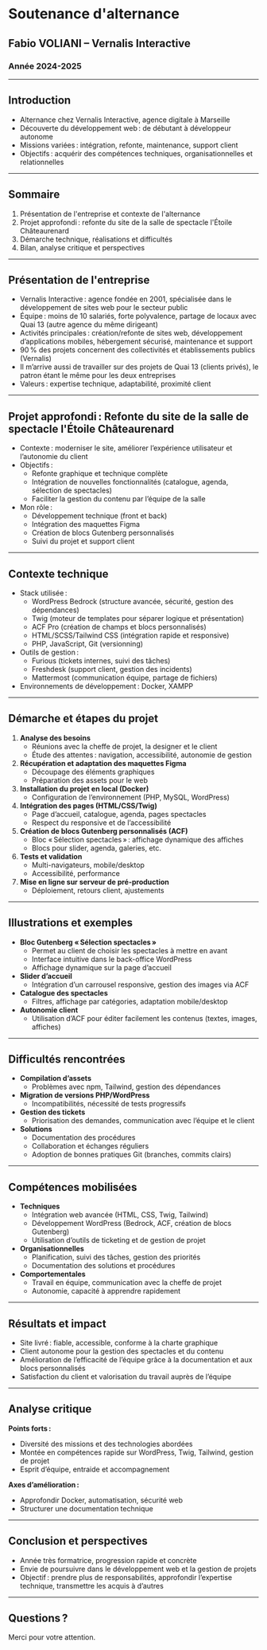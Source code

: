 # Soutenance d'alternance  
## Fabio VOLIANI – Vernalis Interactive  
### Année 2024-2025

---

## Introduction

- Alternance chez Vernalis Interactive, agence digitale à Marseille
- Découverte du développement web : de débutant à développeur autonome
- Missions variées : intégration, refonte, maintenance, support client
- Objectifs : acquérir des compétences techniques, organisationnelles et relationnelles

---

## Sommaire

1. Présentation de l'entreprise et contexte de l'alternance
2. Projet approfondi : refonte du site de la salle de spectacle l'Étoile Châteaurenard
3. Démarche technique, réalisations et difficultés
4. Bilan, analyse critique et perspectives

---

## Présentation de l'entreprise

- Vernalis Interactive : agence fondée en 2001, spécialisée dans le développement de sites web pour le secteur public
- Équipe : moins de 10 salariés, forte polyvalence, partage de locaux avec Quai 13 (autre agence du même dirigeant)
- Activités principales : création/refonte de sites web, développement d’applications mobiles, hébergement sécurisé, maintenance et support
- 90 % des projets concernent des collectivités et établissements publics (Vernalis)
- Il m’arrive aussi de travailler sur des projets de Quai 13 (clients privés), le patron étant le même pour les deux entreprises
- Valeurs : expertise technique, adaptabilité, proximité client

---

## Projet approfondi : Refonte du site de la salle de spectacle l'Étoile Châteaurenard

- Contexte : moderniser le site, améliorer l’expérience utilisateur et l’autonomie du client
- Objectifs :  
  - Refonte graphique et technique complète  
  - Intégration de nouvelles fonctionnalités (catalogue, agenda, sélection de spectacles)
  - Faciliter la gestion du contenu par l’équipe de la salle
- Mon rôle :  
  - Développement technique (front et back)  
  - Intégration des maquettes Figma  
  - Création de blocs Gutenberg personnalisés  
  - Suivi du projet et support client

---

## Contexte technique

- Stack utilisée :  
  - WordPress Bedrock (structure avancée, sécurité, gestion des dépendances)
  - Twig (moteur de templates pour séparer logique et présentation)
  - ACF Pro (création de champs et blocs personnalisés)
  - HTML/SCSS/Tailwind CSS (intégration rapide et responsive)
  - PHP, JavaScript, Git (versionning)
- Outils de gestion :  
  - Furious (tickets internes, suivi des tâches)
  - Freshdesk (support client, gestion des incidents)
  - Mattermost (communication équipe, partage de fichiers)
- Environnements de développement : Docker, XAMPP

---

## Démarche et étapes du projet

1. **Analyse des besoins**  
   - Réunions avec la cheffe de projet, la designer et le client  
   - Étude des attentes : navigation, accessibilité, autonomie de gestion
2. **Récupération et adaptation des maquettes Figma**  
   - Découpage des éléments graphiques  
   - Préparation des assets pour le web
3. **Installation du projet en local (Docker)**  
   - Configuration de l’environnement (PHP, MySQL, WordPress)
4. **Intégration des pages (HTML/CSS/Twig)**  
   - Page d’accueil, catalogue, agenda, pages spectacles  
   - Respect du responsive et de l’accessibilité
5. **Création de blocs Gutenberg personnalisés (ACF)**  
   - Bloc « Sélection spectacles » : affichage dynamique des affiches  
   - Blocs pour slider, agenda, galeries, etc.
6. **Tests et validation**  
   - Multi-navigateurs, mobile/desktop  
   - Accessibilité, performance
7. **Mise en ligne sur serveur de pré-production**  
   - Déploiement, retours client, ajustements

---

## Illustrations et exemples

- **Bloc Gutenberg « Sélection spectacles »**  
  - Permet au client de choisir les spectacles à mettre en avant  
  - Interface intuitive dans le back-office WordPress  
  - Affichage dynamique sur la page d’accueil
- **Slider d’accueil**  
  - Intégration d’un carrousel responsive, gestion des images via ACF
- **Catalogue des spectacles**  
  - Filtres, affichage par catégories, adaptation mobile/desktop
- **Autonomie client**  
  - Utilisation d’ACF pour éditer facilement les contenus (textes, images, affiches)

---

## Difficultés rencontrées

- **Compilation d’assets**  
  - Problèmes avec npm, Tailwind, gestion des dépendances
- **Migration de versions PHP/WordPress**  
  - Incompatibilités, nécessité de tests progressifs
- **Gestion des tickets**  
  - Priorisation des demandes, communication avec l’équipe et le client
- **Solutions**  
  - Documentation des procédures  
  - Collaboration et échanges réguliers  
  - Adoption de bonnes pratiques Git (branches, commits clairs)

---

## Compétences mobilisées

- **Techniques**  
  - Intégration web avancée (HTML, CSS, Twig, Tailwind)
  - Développement WordPress (Bedrock, ACF, création de blocs Gutenberg)
  - Utilisation d’outils de ticketing et de gestion de projet
- **Organisationnelles**  
  - Planification, suivi des tâches, gestion des priorités
  - Documentation des solutions et procédures
- **Comportementales**  
  - Travail en équipe, communication avec la cheffe de projet
  - Autonomie, capacité à apprendre rapidement

---

## Résultats et impact

- Site livré : fiable, accessible, conforme à la charte graphique
- Client autonome pour la gestion des spectacles et du contenu
- Amélioration de l’efficacité de l’équipe grâce à la documentation et aux blocs personnalisés
- Satisfaction du client et valorisation du travail auprès de l’équipe

---

## Analyse critique

**Points forts :**
- Diversité des missions et des technologies abordées
- Montée en compétences rapide sur WordPress, Twig, Tailwind, gestion de projet
- Esprit d’équipe, entraide et accompagnement

**Axes d’amélioration :**
- Approfondir Docker, automatisation, sécurité web
- Structurer une documentation technique

---

## Conclusion et perspectives

- Année très formatrice, progression rapide et concrète
- Envie de poursuivre dans le développement web et la gestion de projets
- Objectif : prendre plus de responsabilités, approfondir l’expertise technique, transmettre les acquis à d’autres

---

## Questions ?

Merci pour votre attention.
